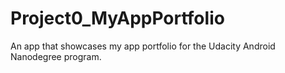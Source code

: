 # Project0_MyAppPortfolio
An app that showcases my app portfolio for the Udacity Android Nanodegree program. 
